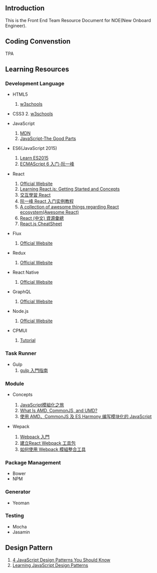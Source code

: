 ## Introduction
This is the Front End Team Resource Document for NOE(New Onboard Engineer).

## Coding Convenstion
TPA

## Learning Resources
### Development Language
- HTML5
    1. [w3schools](http://www.w3schools.com/html/)
- CSS3
    2. [w3schools](http://www.w3schools.com/css/default.asp)

- JavaScript
    1. [MDN](https://developer.mozilla.org/zh-TW/docs/Web/JavaScript)
    2. [JavaScript-The Good Parts](http://bdcampbell.net/javascript/book/javascript_the_good_parts.pdf)

- ES6(JavaScript 2015) 
    1. [Learn ES2015](https://babeljs.io/docs/learn-es2015/)
    2. [ECMAScript 6 入门-阮一峰](http://es6.ruanyifeng.com/)
- React
    1. [Official Website](https://facebook.github.io/react/)
    2. [Learning React.js: Getting Started and Concepts](https://scotch.io/tutorials/learning-react-getting-started-and-concepts)
    3. [交互學習 React](http://fraserxu.me/intro-to-react/)
    4. [阮一峰 React 入门实例教程](http://www.ruanyifeng.com/blog/2015/03/react.html)
    5. [A collection of awesome things regarding React ecosystem(Awesome React)](https://github.com/enaqx/awesome-react)
    6. [React (中文) 資源彙總](https://github.com/dingyiming/learn-Js-react/issues/1)
    7. [React.js CheatSheet](http://ricostacruz.com/cheatsheets/react.html)

- Flux
    1. [Official Website](https://facebook.github.io/flux/)

- Redux
    1. [Official Website](https://github.com/reactjs/redux)
    
- React Native
    1. [Official Website](https://facebook.github.io/react-native/)

- GraphQL
    1. [Official Website](https://facebook.github.io/react/blog/2015/05/01/graphql-introduction.html)

- Node.js
    1. [Official Website](https://nodejs.org/en/)

- CPMUI
    1. [Tutorial](http://10.128.4.34:3000/cpmui)

### Task Runner 
- Gulp
    1. [gulp 入門指南](https://987.tw/2014/07/09/gulpru-men-zhi-nan/)

### Module
- Concepts
    1. [JavaScript模組化之旅](http://huangxuan.me/js-module-7day/#/)
    2. [What Is AMD, CommonJS, and UMD?](http://davidbcalhoun.com/2014/what-is-amd-commonjs-and-umd/)
    3. [使用 AMD、CommonJS 及 ES Harmony 编写模块化的 JavaScript](http://justineo.github.io/singles/writing-modular-js/)

- Wepack
    1. [Webpack 入門](http://www.slideshare.net/newstory0113/webpack-52413453)
    2. [建立React Webpack 工具包](http://www.checkme.tw/wordpress/react-webpack-generator/)
    3. [如何使用 Webpack 模組整合工具](http://rhadow.github.io/2015/03/23/webpackIntro/)

### Package Management
- Bower
- NPM

### Generator
- Yeoman

### Testing
- Mocha
- Jasamin

## Design Pattern
1. [4 JavaScript Design Patterns You Should Know](https://scotch.io/bar-talk/4-javascript-design-patterns-you-should-know)
2. [Learning JavaScript Design Patterns](https://addyosmani.com/resources/essentialjsdesignpatterns/book/)

